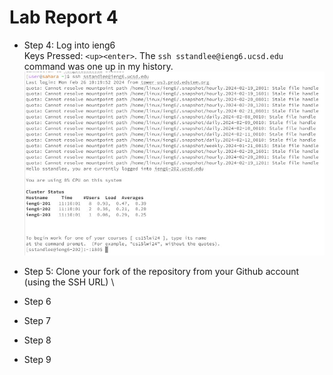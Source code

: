 # Lab Report 4
* Step 4: Log into ieng6 \
  Keys Pressed: `<up><enter>`. The `ssh sstandlee@ieng6.ucsd.edu` command was one up in my history.
  ![Image](Step4.JPG)
* Step 5: Clone your fork of the repository from your Github account (using the SSH URL) \
  
* Step 6
* Step 7
* Step 8
* Step 9
